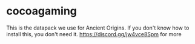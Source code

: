 # cocoagaming
This is the datapack we use for Ancient Origins. If you don't know how to install this, you don't need it. 
https://discord.gg/jw4vce8Spm for more
